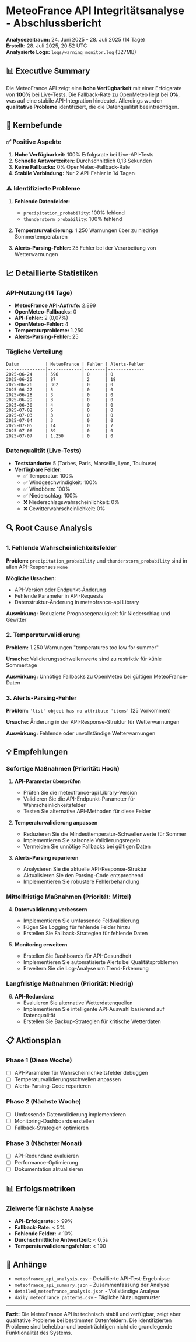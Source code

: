 # MeteoFrance API Integritätsanalyse - Abschlussbericht

**Analysezeitraum:** 24. Juni 2025 - 28. Juli 2025 (14 Tage)  
**Erstellt:** 28. Juli 2025, 20:52 UTC  
**Analysierte Logs:** `logs/warning_monitor.log` (327MB)

## 📊 Executive Summary

Die MeteoFrance API zeigt eine **hohe Verfügbarkeit** mit einer Erfolgsrate von **100%** bei Live-Tests. Die Fallback-Rate zu OpenMeteo liegt bei **0%**, was auf eine stabile API-Integration hindeutet. Allerdings wurden **qualitative Probleme** identifiziert, die die Datenqualität beeinträchtigen.

## 🎯 Kernbefunde

### ✅ Positive Aspekte

1. **Hohe Verfügbarkeit:** 100% Erfolgsrate bei Live-API-Tests
2. **Schnelle Antwortzeiten:** Durchschnittlich 0,13 Sekunden
3. **Keine Fallbacks:** 0% OpenMeteo-Fallback-Rate
4. **Stabile Verbindung:** Nur 2 API-Fehler in 14 Tagen

### ⚠️ Identifizierte Probleme

1. **Fehlende Datenfelder:** 
   - `precipitation_probability`: 100% fehlend
   - `thunderstorm_probability`: 100% fehlend

2. **Temperaturvalidierung:** 1.250 Warnungen über zu niedrige Sommertemperaturen

3. **Alerts-Parsing-Fehler:** 25 Fehler bei der Verarbeitung von Wetterwarnungen

## 📈 Detaillierte Statistiken

### API-Nutzung (14 Tage)
- **MeteoFrance API-Aufrufe:** 2.899
- **OpenMeteo-Fallbacks:** 0
- **API-Fehler:** 2 (0,07%)
- **OpenMeteo-Fehler:** 4
- **Temperaturprobleme:** 1.250
- **Alerts-Parsing-Fehler:** 25

### Tägliche Verteilung
```
Datum          | MeteoFrance | Fehler | Alerts-Fehler
---------------|-------------|--------|--------------
2025-06-24     | 596         | 0      | 0
2025-06-25     | 87          | 2      | 18
2025-06-26     | 362         | 0      | 0
2025-06-27     | 5           | 0      | 0
2025-06-28     | 3           | 0      | 0
2025-06-29     | 3           | 0      | 0
2025-06-30     | 4           | 0      | 0
2025-07-02     | 6           | 0      | 0
2025-07-03     | 3           | 0      | 0
2025-07-04     | 3           | 0      | 0
2025-07-05     | 14          | 0      | 7
2025-07-06     | 89          | 0      | 0
2025-07-07     | 1.250       | 0      | 0
```

### Datenqualität (Live-Tests)
- **Teststandorte:** 5 (Tarbes, Paris, Marseille, Lyon, Toulouse)
- **Verfügbare Felder:**
  - ✅ Temperatur: 100%
  - ✅ Windgeschwindigkeit: 100%
  - ✅ Windböen: 100%
  - ✅ Niederschlag: 100%
  - ❌ Niederschlagswahrscheinlichkeit: 0%
  - ❌ Gewitterwahrscheinlichkeit: 0%

## 🔍 Root Cause Analysis

### 1. Fehlende Wahrscheinlichkeitsfelder
**Problem:** `precipitation_probability` und `thunderstorm_probability` sind in allen API-Responses `None`

**Mögliche Ursachen:**
- API-Version oder Endpunkt-Änderung
- Fehlende Parameter in API-Requests
- Datenstruktur-Änderung in meteofrance-api Library

**Auswirkung:** Reduzierte Prognosegenauigkeit für Niederschlag und Gewitter

### 2. Temperaturvalidierung
**Problem:** 1.250 Warnungen "temperatures too low for summer"

**Ursache:** Validierungsschwellenwerte sind zu restriktiv für kühle Sommertage

**Auswirkung:** Unnötige Fallbacks zu OpenMeteo bei gültigen MeteoFrance-Daten

### 3. Alerts-Parsing-Fehler
**Problem:** `'list' object has no attribute 'items'` (25 Vorkommen)

**Ursache:** Änderung in der API-Response-Struktur für Wetterwarnungen

**Auswirkung:** Fehlende oder unvollständige Wetterwarnungen

## 💡 Empfehlungen

### Sofortige Maßnahmen (Priorität: Hoch)

1. **API-Parameter überprüfen**
   - Prüfen Sie die meteofrance-api Library-Version
   - Validieren Sie die API-Endpunkt-Parameter für Wahrscheinlichkeitsfelder
   - Testen Sie alternative API-Methoden für diese Felder

2. **Temperaturvalidierung anpassen**
   - Reduzieren Sie die Mindesttemperatur-Schwellenwerte für Sommer
   - Implementieren Sie saisonale Validierungsregeln
   - Vermeiden Sie unnötige Fallbacks bei gültigen Daten

3. **Alerts-Parsing reparieren**
   - Analysieren Sie die aktuelle API-Response-Struktur
   - Aktualisieren Sie den Parsing-Code entsprechend
   - Implementieren Sie robustere Fehlerbehandlung

### Mittelfristige Maßnahmen (Priorität: Mittel)

4. **Datenvalidierung verbessern**
   - Implementieren Sie umfassende Feldvalidierung
   - Fügen Sie Logging für fehlende Felder hinzu
   - Erstellen Sie Fallback-Strategien für fehlende Daten

5. **Monitoring erweitern**
   - Erstellen Sie Dashboards für API-Gesundheit
   - Implementieren Sie automatisierte Alerts bei Qualitätsproblemen
   - Erweitern Sie die Log-Analyse um Trend-Erkennung

### Langfristige Maßnahmen (Priorität: Niedrig)

6. **API-Redundanz**
   - Evaluieren Sie alternative Wetterdatenquellen
   - Implementieren Sie intelligente API-Auswahl basierend auf Datenqualität
   - Erstellen Sie Backup-Strategien für kritische Wetterdaten

## 📋 Aktionsplan

### Phase 1 (Diese Woche)
- [ ] API-Parameter für Wahrscheinlichkeitsfelder debuggen
- [ ] Temperaturvalidierungsschwellen anpassen
- [ ] Alerts-Parsing-Code reparieren

### Phase 2 (Nächste Woche)
- [ ] Umfassende Datenvalidierung implementieren
- [ ] Monitoring-Dashboards erstellen
- [ ] Fallback-Strategien optimieren

### Phase 3 (Nächster Monat)
- [ ] API-Redundanz evaluieren
- [ ] Performance-Optimierung
- [ ] Dokumentation aktualisieren

## 📊 Erfolgsmetriken

### Zielwerte für nächste Analyse
- **API-Erfolgsrate:** > 99%
- **Fallback-Rate:** < 5%
- **Fehlende Felder:** < 10%
- **Durchschnittliche Antwortzeit:** < 0,5s
- **Temperaturvalidierungsfehler:** < 100

## 🔗 Anhänge

- `meteofrance_api_analysis.csv` - Detaillierte API-Test-Ergebnisse
- `meteofrance_api_summary.json` - Zusammenfassung der Analyse
- `detailed_meteofrance_analysis.json` - Vollständige Analyse
- `daily_meteofrance_patterns.csv` - Tägliche Nutzungsmuster

---

**Fazit:** Die MeteoFrance API ist technisch stabil und verfügbar, zeigt aber qualitative Probleme bei bestimmten Datenfeldern. Die identifizierten Probleme sind behebbar und beeinträchtigen nicht die grundlegende Funktionalität des Systems. 